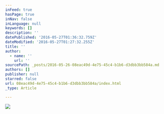 ```yaml
---
inFeed: true
hasPage: true
inNav: false
inLanguage: null
keywords: []
description: ''
datePublished: '2016-05-27T01:36:32.759Z'
dateModified: '2016-05-27T01:27:32.255Z'
title: ''
author:
  - name: ''
    url: ''
sourcePath: _posts/2016-05-26-08eac49d-4e75-45c4-b1b6-d3dbb3bb584a.md
authors: []
publisher: null
starred: false
url: 08eac49d-4e75-45c4-b1b6-d3dbb3bb584a/index.html
_type: Article

---
```

![](https://the-grid-user-content.s3-us-west-2.amazonaws.com/07172bc7-5271-47fb-a6cb-378dda9c5a9b.jpg)